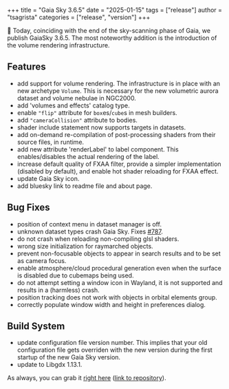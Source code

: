 +++
title = "Gaia Sky 3.6.5"
date = "2025-01-15"
tags = ["release"]
author = "tsagrista"
categories = ["release", "version"]
+++

📢 Today, coinciding with the end of the sky-scanning phase of Gaia, we publish GaiaSky 3.6.5. The most noteworthy addition is the introduction of the volume rendering infrastructure.


<!--more-->

## Features
- add support for volume rendering. The infrastructure is in place with an new archetype `Volume`. This is necessary for the new volumetric aurora dataset and volume nebulae in NGC2000.
- add 'volumes and effects' catalog type.
- enable `"flip"` attribute for `box`es/`cube`s in mesh builders.
- add `"cameraCollision"` attribute to bodies.
- shader include statement now supports targets in datasets.
- add on-demand re-compilation of post-processing shaders from their source files, in runtime.
- add new attribute 'renderLabel' to label component. This enables/disables the actual rendering of the label.
- increase default quality of FXAA filter, provide a simpler implementation (disabled by default), and enable hot shader reloading for FXAA effect.
- update Gaia Sky icon.
- add bluesky link to readme file and about page.

## Bug Fixes
- position of context menu in dataset manager is off.
- unknown dataset types crash Gaia Sky. Fixes [#787](https://codeberg.org/gaiasky/gaiasky/issues/787).
- do not crash when reloading non-compiling glsl shaders.
- wrong size initialization for raymarched objects.
- prevent non-focusable objects to appear in search results and to be set as camera focus.
- enable atmosphere/cloud procedural generation even when the surface is disabled due to cubemaps being used.
- do not attempt setting a window icon in Wayland, it is not supported and results in a (harmless) crash.
- position tracking does not work with objects in orbital elements group.
- correctly populate window width and height in preferences dialog.

## Build System
- update configuration file version number. This implies that your old configuration file gets overriden with the new version during the first startup of the new Gaia Sky version.
- update to Libgdx 1.13.1.


As always, you can grab it [right here](/downloads) ([link to repository](https://gaia.ari.uni-heidelberg.de/gaiasky/releases/3.6.5.a7ae14f4d)).
